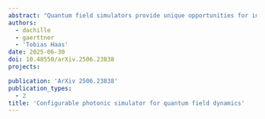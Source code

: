 ```yaml
---
abstract: "Quantum field simulators provide unique opportunities for investigating the dynamics of quantum fields through tabletop experiments. A primary drawback of standard encoding schemes is their rigidity: altering the theory, its coupling geometry, metric structure, or simulation time typically requires redesigning the experimental setup, which imposes strong constraints on the types of dynamics and theories that can be simulated. Here, we introduce the Optical Time Algorithm (OTA) as a unifying framework, enabling the efficient simulation of large classes of free quantum field dynamics using a single optical circuit design that separates the time from the Hamiltonian's structure. By modifying the parameters of the optical elements, our method allows us to engineer timescales, coupling graphs, spacetime metrics, and boundary conditions, thereby facilitating the implementation of relativistic and non-relativistic, real- and complex-valued, short- and long-range quantum field theories on both flat and curved spacetimes. We exploit the OTA's configurability to investigate the spreading of quantum correlations in space and time for theories with continuously varying coupling ranges. Relevant features predicted by quantum field theory can be observed on systems of   modes, which paves the ground for experimental implementations."
authors:
  - dachille
  - gaerttner
  - 'Tobias Haas'
date: 2025-06-30
doi: 10.48550/arXiv.2506.23838
projects:

publication: 'ArXiv 2506.23838'
publication_types:
  - 2
title: 'Configurable photonic simulator for quantum field dynamics'
---
```

